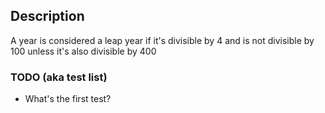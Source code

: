 ## Description
A year is considered a leap year if it's divisible by 4 and is not divisible by 100 unless it's also divisible by 400

### TODO (aka test list)
- What's the first test?
